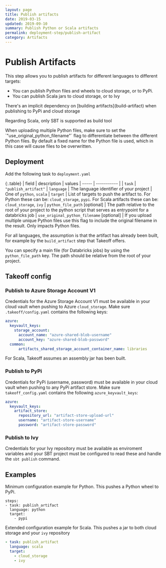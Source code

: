 ```yaml
---
layout: page
title: Publish artifacts
date: 2019-03-15
updated: 2019-09-10
summary: Publish Python or Scala artifacts
permalink: deployment-step/publish-artifact
category: Artifacts
---
```


# Publish Artifacts

This step allows you to publish artifacts for different languages to different targets:
- You can publish Python files and wheels to cloud storage, or to PyPi.
- You can publish Scala jars to cloud storage, or to Ivy

<p class='note warning'>
  There's an implicit dependency on [building artifacts](build-artifact) when publishing to PyPi and cloud storage
</p>

<p class='note warning'>
  Regarding Scala, only SBT is supported as build tool
</p>

<p class='note warning'>
  When uploading multiple Python files, make sure to set the `"use_original_python_filename"` flag to differentiate between the different Python files.
  By default a fixed name for the Python file is used, which in this case will cause files to be overwritten.
</p>

## Deployment
Add the following task to ``deployment.yaml``

{:.table}
| field | description | values
| ----- | ----------- |
| `task` | `"publish_artifact"`
| `language` | The language identifier of your project | One of `python`, `scala`
| `target` | List of targets to push the artifact to. For Python these can be: `cloud_storage`, `pypi`. For Scala artifacts these can be: `cloud_storage`, `ivy`
| `python_file_path` [optional] | The path relative to the root of your project to the python script that serves as entrypoint for a databricks job 
| `use_original_python_filename` [optional] | If you upload multiple unique Python files use this flag to include the original filename in the result. Only impacts Python files.

For all languages, the assumption is that the artifact has already been built, for example by the `build_artifact` step that Takeoff offers.

You can specify a main file (for Databricks jobs) by using the `python_file_path` key.
The path should be relative from the root of your project.

## Takeoff config

### Publish to Azure Storage Account V1
Credentials for the Azure Storage Account V1 must be available in your cloud vault when pushing to Azure `cloud_storage`.
Make sure `.takeoff/config.yaml` contains the following keys:

```yaml
azure:
  keyvault_keys:
    storage_account:
      account_name: "azure-shared-blob-username"
      account_key: "azure-shared-blob-password"
  common:
      artifacts_shared_storage_account_container_name: libraries
```

<p class='note warning'>
  For Scala, Takeoff assumes an assembly jar has been built.
</p>


### Publish to PyPi
Credentials for PyPi (username, password) must be available in your cloud vault when pushing to any PyPi artifact store. 
Make sure `takeoff_config.yaml` contains the following `azure_keyvault_keys`:
```yaml
azure:
  keyvault_keys:
    artifact_store:
      repository_url: "artifact-store-upload-url"
      username: "artifact-store-username"
      password: "artifact-store-password"
```

### Publish to Ivy
Credentials for your Ivy repository must be available as enviroment variables and your SBT project must be configured to read these and handle the `sbt publish` command.

## Examples

Minimum configuration example for Python. This pushes a Python wheel to PyPi.
```
steps:
- task: publish_artifact
  language: python
  target:
    - pypi
```

Extended configuration example for Scala. This pushes a jar to both cloud storage and your `ivy` repository
```yaml
- task: publish_artifact
  language: scala
  target:
    - cloud_storage
    - ivy
```
